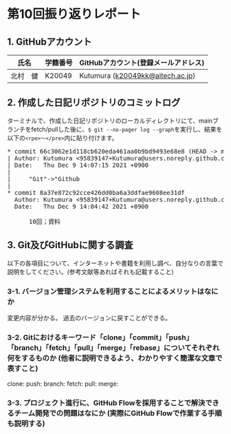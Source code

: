 # 第10回振り返りレポート

## 1. GitHubアカウント

| 氏名           | 学籍番号    | GitHubアカウント(登録メールアドレス) |
| -------------- | ----------- | -------------------------------------- |
| 北村　健     | K20049      | Kutumura (k20049kk@aitech.ac.jp) |

## 2. 作成した日記リポジトリのコミットログ

ターミナルで、作成した日記リポジトリのローカルディレクトリにて、mainブランチをfetch/pullした後に、`$ git --no-pager log --graph`を実行し、結果を以下の`<rpe>〜</pre>`内に貼り付けます。

<pre>
* commit 66c3062e1d118cb620eda461aa0b9bd9493e68e8 (HEAD -> main, origin/main, origin/Kitamura_diary, Kitamura_diary)
| Author: Kutumura <95839147+Kutumura@users.noreply.github.com>
| Date:   Thu Dec 9 14:07:15 2021 +0900
| 
|     "Git"->"Github
| 
* commit 8a37e872c92cce426dd0ba6a3ddfae9608ee31df
  Author: Kutumura <95839147+Kutumura@users.noreply.github.com>
  Date:   Thu Dec 9 14:04:42 2021 +0900
  
      10回；資料
</pre>


## 3. Git及びGitHubに関する調査

以下の各項目について、インターネットや書籍を利用し調べ、自分なりの言葉で説明をしてください。(参考文献等あればそれも記載すること)

### 3-1. バージョン管理システムを利用することによるメリットはなにか
変更内容が分かる。
過去のバージョンに戻すことができる。

### 3-2. Gitにおけるキーワード「clone」「commit」「push」「branch」「fetch」「pull」「merge」「rebase」についてそれぞれ何をするものか (他者に説明できるよう、わかりやすく簡潔な文章で表すこと)
clone:
push:
branch:
fetch:
pull:
merge:

### 3-3. プロジェクト進行に、GitHub Flowを採用することで解決できるチーム開発での問題はなにか (実際にGitHub Flowで作業する手順も説明する)
